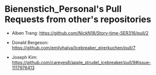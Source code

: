 # Bienenstich_Personal's Pull Requests from other's repositories


* Alben Trang: https://github.com/NickN18/Story-time-SER316/pull/2

* Donald Bergeson: https://github.com/emilyhalva/Icebreaker_eirerkuchen/pull/7

* Joseph Kim: https://github.com/careyes8/apple_strudel_icebreaker/pull/9#issue-1117976413
